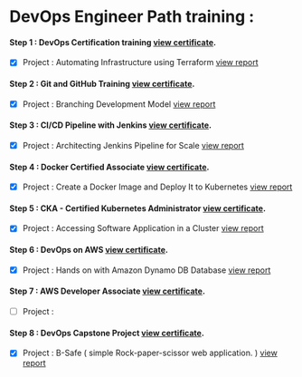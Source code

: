 
# DevOps Engineer Path training : 

#### Step 1 : DevOps Certification training       [view certificate](https://success.simplilearn.com/348f5269-137f-40ce-a0ac-3e45b9f5ba75#gs.yiu5cw).

- [x] Project : Automating Infrastructure using Terraform [view report](https://raw.githubusercontent.com/ik0z/Docs/master/Project-S1.pdf)

#### Step 2 : Git and GitHub Training             [view certificate](https://success.simplilearn.com/be00393a-d7f0-40d6-b323-6ef315091f59#gs.yiu64x).
- [x] Project : Branching Development Model [view report](https://raw.githubusercontent.com/ik0z/Docs/master/Project-S2.pdf)

#### Step 3 : CI/CD Pipeline with Jenkins         [view certificate](https://success.simplilearn.com/2e86fc18-e842-4362-9a33-ddcd0ad114b0#gs.yiu7h5).
- [x] Project : Architecting Jenkins Pipeline for Scale [view report](https://raw.githubusercontent.com/ik0z/Docs/master/Project-S3.pdf)

#### Step 4 : Docker Certified Associate          [view certificate](https://success.simplilearn.com/4685cad8-fcdb-4419-a9ec-55f33c58e539#gs.yiu7op).
- [x] Project : Create a Docker Image and Deploy It to Kubernetes [view report](https://raw.githubusercontent.com/ik0z/Docs/master/Project-S4.pdf) 

#### Step 5 : CKA - Certified Kubernetes Administrator  [view certificate](https://success.simplilearn.com/0db8a271-6e42-4698-aa97-63106ecd2034#gs.yiu8lu).
- [x] Project : Accessing Software Application in a Cluster [view report](https://raw.githubusercontent.com/ik0z/Docs/master/Project-S5.pdf)

#### Step 6 : DevOps on AWS [view certificate](https://success.simplilearn.com/4663acff-8917-49f3-b5ec-7095d067e2d2#gs.yiu8tg).
- [x] Project : Hands on with Amazon Dynamo DB Database [view report](https://raw.githubusercontent.com/ik0z/Docs/master/Project-S6.pdf)

#### Step 7 : AWS Developer Associate [view certificate](https://success.simplilearn.com/d0ec3779-d3e1-45e6-9289-edbbea86a9a3#gs.yiu9mq).
- [ ] Project : 

#### Step 8 : DevOps Capstone Project [view certificate](https://success.simplilearn.com/a237f6d2-e22c-4d62-a85a-0142992ea4d2#gs.yiuavh).
- [x] Project : B-Safe ( simple Rock-paper-scissor web application. ) [view report](https://raw.githubusercontent.com/ik0z/Docs/master/Project-Final.pdf)
 
